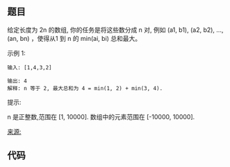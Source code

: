 ## 题目
给定长度为 2n 的数组, 你的任务是将这些数分成 n 对, 例如 (a1, b1), (a2, b2), ..., (an, bn) ，使得从1 到 n 的 min(ai, bi) 总和最大。

示例 1:
~~~
输入: [1,4,3,2]

输出: 4
解释: n 等于 2, 最大总和为 4 = min(1, 2) + min(3, 4).
~~~

提示:

n 是正整数,范围在 [1, 10000].
数组中的元素范围在 [-10000, 10000].


[来源:](https://leetcode-cn.com/problems/array-partition-i/description/)

## 代码



